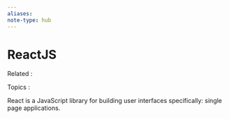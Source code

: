 ```yaml
---
aliases:
note-type: hub
---
```


# ReactJS

Related :

Topics :

React is a JavaScript library for building user interfaces specifically: single page applications.

